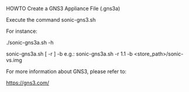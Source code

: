 HOWTO Create a GNS3 Appliance File (.gns3a)


Execute the command sonic-gns3.sh


For instance:

./sonic-gns3a.sh -h

sonic-gns3a.sh [ -r <ReleaseNumber> ] -b <SONiC VS image: sonic-vs.image>
e.g.: sonic-gns3a.sh -r 1.1 -b <store_path>/sonic-vs.img

For more information about GNS3, please refer to:

https://gns3.com/

